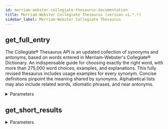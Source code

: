 ```yaml
---
id: merriam-webster-collegiate-thesaurus-documentation
title: Merriam-Webster Collegiate Thesaurus (version v1.*.*)
sidebar_label: Merriam-Webster Collegiate Thesaurus
---
```


## get_full_entry

The Collegiate® Thesaurus API is an updated collection of synonyms and antonyms, based on words entered in Merriam-Webster's Collegiate® Dictionary. An indispensable guide for choosing exactly the right word, with more than 275,000 word choices, examples, and explanations. This fully revised thesaurus includes usage examples for every synonym. Concise definitions pinpoint the meaning shared by synonyms. Alphabetical lists may also include related words, idiomatic phrases, and near antonyms.

<details><summary>Parameters</summary>

#### headword (required)

**Type:** string

</details>

## get_short_results



<details><summary>Parameters</summary>

#### headword (required)

**Type:** STRING

</details>

